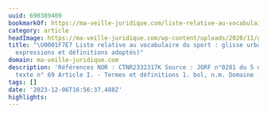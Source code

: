 ```yaml
---
uuid: 690389409
bookmarkOf: https://ma-veille-juridique.com/liste-relative-au-vocabulaire-du-sport-glisse-urbaine-termes-expressions-et-definitions-adoptes/
category: article
headImage: https://ma-veille-juridique.com/wp-content/uploads/2020/11/gavel-2492011_1920-600x400.jpg
title: "\U0001F7E7 Liste relative au vocabulaire du sport : glisse urbaine (termes,
  expressions et définitions adoptés)"
domain: ma-veille-juridique.com
description: 'Références NOR : CTNR2332317K Source : JORF n°0281 du 5 décembre 2023,
  texte n° 69 Article I. - Termes et définitions 1. bol, n.m. Domaine : Sports/Sports'
tags: []
date: '2023-12-06T16:56:37.488Z'
highlights: 
---
```




